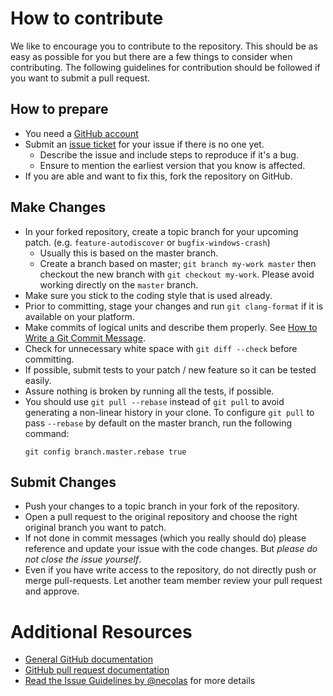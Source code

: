# How to contribute

We like to encourage you to contribute to the repository.  This should be as
easy as possible for you but there are a few things to consider when
contributing.  The following guidelines for contribution should be followed if
you want to submit a pull request.

## How to prepare

* You need a [GitHub account](https://github.com/signup/free)
* Submit an [issue ticket](https://github.com/otris/ews-cpp/issues) for your
  issue if there is no one yet.
  * Describe the issue and include steps to reproduce if it's a bug.
  * Ensure to mention the earliest version that you know is affected.
* If you are able and want to fix this, fork the repository on GitHub.

## Make Changes

* In your forked repository, create a topic branch for your upcoming patch.
  (e.g. `feature-autodiscover` or `bugfix-windows-crash`)
  * Usually this is based on the master branch.
  * Create a branch based on master; `git branch
  my-work master` then checkout the new branch with `git
  checkout my-work`.  Please avoid working directly on the `master` branch.
* Make sure you stick to the coding style that is used already.
* Prior to committing, stage your changes and run `git clang-format` if it is
  available on your platform.
* Make commits of logical units and describe them properly. See
  [How to Write a Git Commit Message](http://chris.beams.io/posts/git-commit/).
* Check for unnecessary white space with `git diff --check` before committing.
* If possible, submit tests to your patch / new feature so it can be tested easily.
* Assure nothing is broken by running all the tests, if possible.
* You should use `git pull --rebase` instead of `git pull` to avoid generating
  a non-linear history in your clone. To configure `git pull` to pass
  `--rebase` by default on the master branch, run the following command:
  ```
  git config branch.master.rebase true
  ```

## Submit Changes

* Push your changes to a topic branch in your fork of the repository.
* Open a pull request to the original repository and choose the right original
  branch you want to patch.
* If not done in commit messages (which you really should do) please reference
  and update your issue with the code changes. But _please do not close the
  issue yourself_.
* Even if you have write access to the repository, do not directly push or
  merge pull-requests. Let another team member review your pull request and
  approve.

# Additional Resources

* [General GitHub documentation](http://help.github.com/)
* [GitHub pull request documentation](http://help.github.com/send-pull-requests/)
* [Read the Issue Guidelines by @necolas](https://github.com/necolas/issue-guidelines/blob/master/CONTRIBUTING.md) for more details

